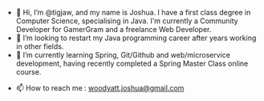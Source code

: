 - 👋 Hi, I’m @tigjaw, and my name is Joshua. I have a first class degree in Computer Science, specialising in Java. I'm currently a Community Developer for GamerGram and a freelance Web Developer.
- 👀 I’m looking to restart my Java programming career after years working in other fields.
- 🌱 I’m currently learning Spring, Git/Github and web/microservice development, having recently completed a Spring Master Class online course.
<!--- - 💞️ I’m looking to collaborate on --->
- 📫 How to reach me : woodyatt.joshua@gmail.com

<!---
tigjaw/tigjaw is a ✨ special ✨ repository because its `README.md` (this file) appears on your GitHub profile.
You can click the Preview link to take a look at your changes.
--->
